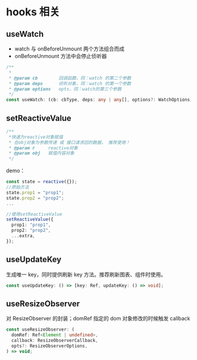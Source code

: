 # hooks 相关

## useWatch

- watch 与 onBeforeUnmount 两个方法组合而成
- onBeforeUnmount 方法中会停止侦听器

```ts
/**
 *
 * @param cb        回调函数，同：watch 的第二个参数
 * @param deps      侦听对象，同：watch 的第一个参数
 * @param options   opts，同：watch的第三个参数
 */
const useWatch: (cb: cbType, deps: any | any[], options?: WatchOptions) => void;
```

## setReactiveValue

```ts
/**
 *快速为reactive对象赋值
 * 在obj对象为参数传递 或 接口请求回的数据， 推荐使用！
 * @param r     reactive对象
 * @param obj   赋值内容对象
 */
```

demo：

```ts
const state = reactive({});
//原始方法
state.prop1 = "prop1";
state.prop2 = "prop2";
...

//使用setReactiveValue
setReactiveValue({
  prop1: "prop1",
  prop2: "prop2",
  ...extra,
});
```

## useUpdateKey

生成唯一 key，同时提供刷新 key 方法。推荐刷新图表、组件时使用。

```ts
const useUpdateKey: () => [key: Ref, updateKey: () => void];
```

## useResizeObserver

对 ResizeObserver 的封装；domRef 指定的 dom 对象修改的时候触发 callback

```ts
const useResizeObserver: (
  domRef: Ref<Element | undefined>,
  callback: ResizeObserverCallback,
  opts?: ResizeObserverOptions,
) => void;
```
